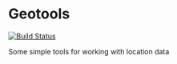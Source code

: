 Geotools
========

[![Build Status](https://travis-ci.org/weejames/geotools.svg?branch=master)](https://travis-ci.org/weejames/geotools)

Some simple tools for working with location data
